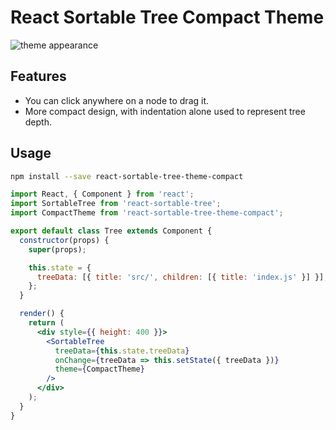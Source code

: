 # React Sortable Tree Compact Theme

![theme appearance](https://user-images.githubusercontent.com/4413963/32144463-a7de23e0-bcfc-11e7-8054-1a83d561261e.png)

## Features

- You can click anywhere on a node to drag it.
- More compact design, with indentation alone used to represent tree depth.

## Usage

```sh
npm install --save react-sortable-tree-theme-compact
```

```jsx
import React, { Component } from 'react';
import SortableTree from 'react-sortable-tree';
import CompactTheme from 'react-sortable-tree-theme-compact';

export default class Tree extends Component {
  constructor(props) {
    super(props);

    this.state = {
      treeData: [{ title: 'src/', children: [{ title: 'index.js' }] }],
    };
  }

  render() {
    return (
      <div style={{ height: 400 }}>
        <SortableTree
          treeData={this.state.treeData}
          onChange={treeData => this.setState({ treeData })}
          theme={CompactTheme}
        />
      </div>
    );
  }
}
```
